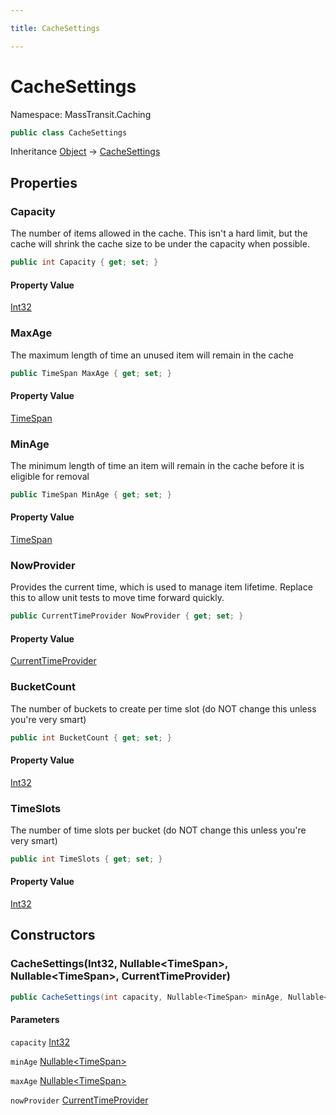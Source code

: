 ```yaml
---

title: CacheSettings

---
```


# CacheSettings

Namespace: MassTransit.Caching

```csharp
public class CacheSettings
```

Inheritance [Object](https://learn.microsoft.com/en-us/dotnet/api/system.object) → [CacheSettings](../masstransit-caching/cachesettings)

## Properties

### **Capacity**

The number of items allowed in the cache. This isn't a hard limit, but the cache will shrink
 the cache size to be under the capacity when possible.

```csharp
public int Capacity { get; set; }
```

#### Property Value

[Int32](https://learn.microsoft.com/en-us/dotnet/api/system.int32)<br/>

### **MaxAge**

The maximum length of time an unused item will remain in the cache

```csharp
public TimeSpan MaxAge { get; set; }
```

#### Property Value

[TimeSpan](https://learn.microsoft.com/en-us/dotnet/api/system.timespan)<br/>

### **MinAge**

The minimum length of time an item will remain in the cache before it is eligible for removal

```csharp
public TimeSpan MinAge { get; set; }
```

#### Property Value

[TimeSpan](https://learn.microsoft.com/en-us/dotnet/api/system.timespan)<br/>

### **NowProvider**

Provides the current time, which is used to manage item lifetime. Replace this to allow unit
 tests to move time forward quickly.

```csharp
public CurrentTimeProvider NowProvider { get; set; }
```

#### Property Value

[CurrentTimeProvider](../masstransit-caching/currenttimeprovider)<br/>

### **BucketCount**

The number of buckets to create per time slot (do NOT change this unless you're very smart)

```csharp
public int BucketCount { get; set; }
```

#### Property Value

[Int32](https://learn.microsoft.com/en-us/dotnet/api/system.int32)<br/>

### **TimeSlots**

The number of time slots per bucket (do NOT change this unless you're very smart)

```csharp
public int TimeSlots { get; set; }
```

#### Property Value

[Int32](https://learn.microsoft.com/en-us/dotnet/api/system.int32)<br/>

## Constructors

### **CacheSettings(Int32, Nullable\<TimeSpan\>, Nullable\<TimeSpan\>, CurrentTimeProvider)**

```csharp
public CacheSettings(int capacity, Nullable<TimeSpan> minAge, Nullable<TimeSpan> maxAge, CurrentTimeProvider nowProvider)
```

#### Parameters

`capacity` [Int32](https://learn.microsoft.com/en-us/dotnet/api/system.int32)<br/>

`minAge` [Nullable\<TimeSpan\>](https://learn.microsoft.com/en-us/dotnet/api/system.nullable-1)<br/>

`maxAge` [Nullable\<TimeSpan\>](https://learn.microsoft.com/en-us/dotnet/api/system.nullable-1)<br/>

`nowProvider` [CurrentTimeProvider](../masstransit-caching/currenttimeprovider)<br/>
